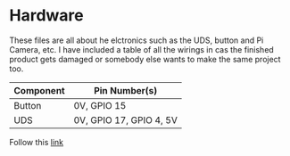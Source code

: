 # Hardware #

These files are all about he elctronics such as the UDS, button and Pi Camera, etc. I have included a table of all the wirings in cas the finished product gets damaged or somebody else wants to make the same project too.

Component | Pin Number(s)
------------ | -------------
Button | 0V, GPIO 15
UDS | 0V, GPIO 17, GPIO 4, 5V

Follow this [link](https://projects.raspberrypi.org/en/projects/see-like-a-bat/7)
